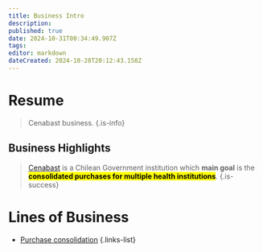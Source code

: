 ```yaml
---
title: Business Intro
description: 
published: true
date: 2024-10-31T00:34:49.907Z
tags: 
editor: markdown
dateCreated: 2024-10-28T20:12:43.158Z
---
```


# Resume
> Cenabast business.
{.is-info}


## Business Highlights


> [Cenabast](https://www.cenabast.cl) is a Chilean Government institution which **main goal** is the <mark> **consolidated purchases for multiple health institutions**</mark>. 
{.is-success}

# Lines of Business

- [Purchase consolidation](purchase-consolidation)
{.links-list}






